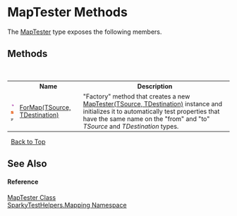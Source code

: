 # MapTester Methods
 

The <a href="T_SparkyTestHelpers_Mapping_MapTester.md">MapTester</a> type exposes the following members.


## Methods
&nbsp;<table><tr><th></th><th>Name</th><th>Description</th></tr><tr><td>![Public method](media/pubmethod.gif "Public method")![Static member](media/static.gif "Static member")![Code example](media/CodeExample.png "Code example")</td><td><a href="M_SparkyTestHelpers_Mapping_MapTester_ForMap__2.md">ForMap(TSource, TDestination)</a></td><td>
"Factory" method that creates a new <a href="T_SparkyTestHelpers_Mapping_MapTester_2.md">MapTester(TSource, TDestination)</a> instance and initializes it to automatically test properties that have the same name on the "from" and "to" *TSource* and *TDestination* types.</td></tr></table>&nbsp;
<a href="#maptester-methods.md">Back to Top</a>

## See Also


#### Reference
<a href="T_SparkyTestHelpers_Mapping_MapTester.md">MapTester Class</a><br /><a href="N_SparkyTestHelpers_Mapping.md">SparkyTestHelpers.Mapping Namespace</a><br />